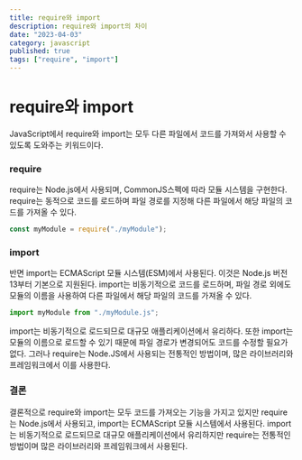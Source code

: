 ```yaml
---
title: require와 import
description: require와 import의 차이
date: "2023-04-03"
category: javascript
published: true
tags: ["require", "import"]
---
```


# require와 import

JavaScript에서 require와 import는 모두 다른 파일에서 코드를 가져와서 사용할 수 있도록 도와주는 키워드이다. </br>

### require

require는 Node.js에서 사용되며, CommonJS스펙에 따라 모듈 시스템을 구현한다. require는 동적으로 코드를 로드하며 파일 경로를 지정해 다른 파일에서 해당 파일의 코드를 가져올 수 있다.

```javascript
const myModule = require("./myModule");
```

### import

반면 import는 ECMAScript 모듈 시스템(ESM)에서 사용된다. 이것은 Node.js 버전 13부터 기본으로 지원된다. import는 비동기적으로 코드를 로드하며, 파일 경로 외에도 모듈의 이름을 사용하여 다른 파일에서 해당 파일의 코드를 가져올 수 있다.

```javascript
import myModule from "./myModule.js";
```

import는 비동기적으로 로드되므로 대규모 애플리케이션에서 유리하다. 또한 import는 모듈의 이름으로 로드할 수 있기 때문에 파일 경로가 변경되어도 코드를 수정할 필요가 없다. 그러나 require는 Node.JS에서 사용되는 전통적인 방법이며, 많은 라이브러리와 프레임워크에서 이를 사용한다. </br>

### 결론

결론적으로 require와 import는 모두 코드를 가져오는 기능을 가지고 있지만 require는 Node.js에서 사용되고, import는 ECMAScript 모듈 시스템에서 사용된다. import는 비동기적으로 로드되므로 대규모 애플리케이션에서 유리하지만 require는 전통적인 방법이며 많은 라이브러리와 프레임워크에서 사용된다.
